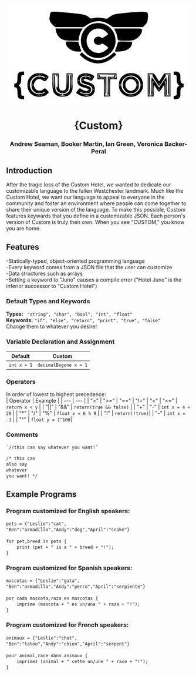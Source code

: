 ![](https://github.com/Booker-M/Custom/blob/main/logo/Custom.png?raw=true)  
# <div align="center">{Custom}</div>  
### <div align="center">Andrew Seaman, Booker Martin, Ian Green, Veronica Backer-Peral</div>

## Introduction
After the tragic loss of the Custom Hotel, we wanted to dedicate our customizable language to the fallen Westchester landmark. Much like the Custom Hotel, we want our language to appeal to everyone in the community and foster an environment where people can come together to share their unique version of the language. To make this possible, Custom features keywards that you define in a customizable JSON. Each person's version of Custom is truly their own. When you see "CUSTOM," you know you are home.

## Features
-Statically-typed, object-oriented programming language  
-Every keyword comes from a JSON file that the user can customize  
-Data structures such as arrays  
-Setting a keyword to "Juno" causes a compile error ("Hotel Juno" is the inferior successor to "Custom Hotel")  

### Default Types and Keywords
**Types:** ` "string", "char", "bool", "int", "float"`  
**Keywords:** `"if", "else", "return", "print", "true", "false"`  
Change them to whatever you desire!  

### Variable Declaration and Assignment

| Default | Custom |
| --- | --- |
| `int x = 1` | `decimalBegone x = 1` |

### Operators
In order of lowest to highest precedence:  
| Operator | Example |
| --- | --- |
| ">" \| ">=" \| "==" \| "!=" \| "<" \| "<=" | `return x < y` |
| "\|\|" \| "&&" | `return(true && false)` |
| "+" \| "-" | `int x = 4 + 20` |
|  "\*" \| "/" \| "%" | `float x = 6 % 9` |
| "!" | `return(!true)`|
| "-" | `int x = -1` |
| "^" | `float y = 1^100`|

### Comments
```
`//this can say whatever you want!`
```
```
/* this can
also say
whatever
you want! */
```


## Example Programs
### Program customized for English speakers:
```
pets = {"Leslie":"cat", "Ben":"armadillo","Andy":"dog","April":"snake"}

for pet,breed in pets {
	print (pet + " is a " + breed + "!");
}
```
### Program customized for Spanish speakers:
```
mascotas = {"Leslie":"gata", "Ben":"armadillo","Andy":"perro","April":"serpiente"}

por cada mascota,raza en mascotas {
	imprime (mascota + " es un/una " + raza + "!");
}
```
### Program customized for French speakers:
```
animaux = {"Leslie":"chat", "Ben":"tatou","Andy":"chien","April":"serpent"}

pour animal,race dans animaux {
	imprimez (animal + " cette un/une " + race + "!");
}
```

